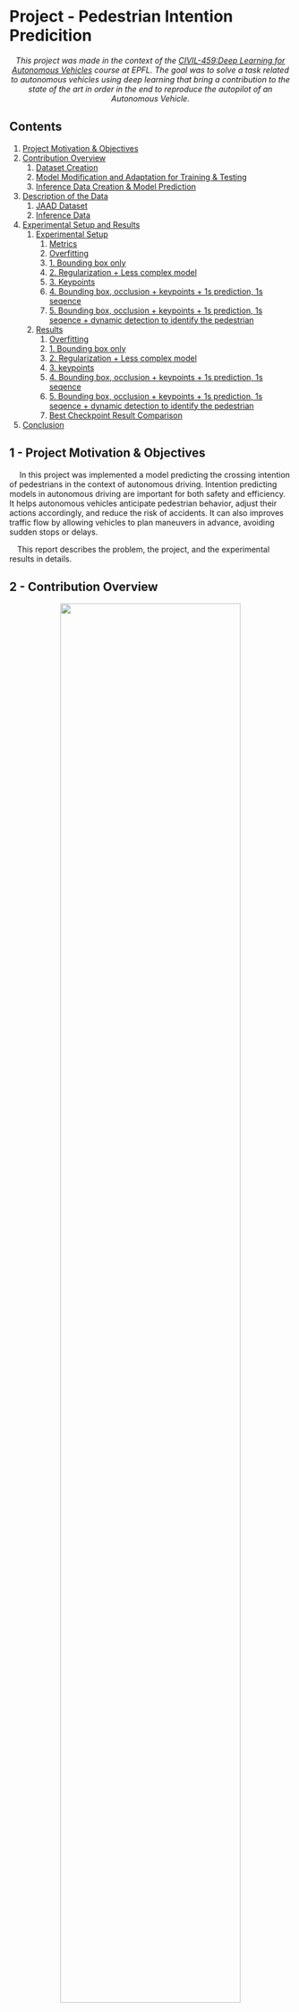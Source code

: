 # Project - Pedestrian Intention Predicition 

*<p style="text-align: center;">This project was made in the context of the [CIVIL-459:Deep Learning for Autonomous Vehicles](https://edu.epfl.ch/coursebook/en/deep-learning-for-autonomous-vehicles-CIVIL-459) course at EPFL. The goal was to solve a task related to autonomous vehicles using deep learning that bring a contribution to the state of the art in order in the end to reproduce the autopilot of an Autonomous Vehicle.</p>*

## Contents

1. [Project Motivation & Objectives](#1---project-motivation--objectives)
2. [Contribution Overview](#2---contribution-overview)
    1. [Dataset Creation](#21---dataset-creation)
    2. [Model Modification and Adaptation for Training & Testing](#22---model-modification-and-adaptation-for-training--testing)
    3. [Inference Data Creation & Model Prediction](#23---inference-data-creation--model-prediction)
3. [Description of the Data](#3---description-of-the-data)
    1. [JAAD Dataset](#31---jaad-dataset)
    2. [Inference Data](#32---inference-data)
4. [Experimental Setup and Results](#4---experimental-setup-and-results)
    1. [Experimental Setup](#41---experiments-setup)
        1. [Metrics](#411---metrics)
        2. [Overfitting](#412---overfitting)
        3. [1. Bounding box only](#1-bounding-box-only)
        4. [2. Regularization + Less complex model](#2-regularization--less-complex-model)
        5. [3. Keypoints](#3-keypoints)
        6. [4. Bounding box, occlusion + keypoints + 1s prediction, 1s seqence](#4-bounding-box-occlusion--keypoints--1s-prediction-1s-seqence)
        7. [5. Bounding box, occlusion + keypoints + 1s prediction, 1s seqence + dynamic detection to identify the pedestrian](#5-bounding-box-occlusion--keypoints--1s-prediction-1s-seqence--dynamic-detection-to-identify-the-pedestrian)
    2. [Results](#results)
        1. [Overfitting](#overfitting)
        2. [1. Bounding box only](#1-bounding-box-only-1)
        3. [2. Regularization + Less complex model](#2-regularization--less-complex-model-1)
        4. [3. keypoints](#3-keypoints-1)
        5. [4. Bounding box, occlusion + keypoints + 1s prediction, 1s seqence](#4-bounding-box-occlusion--keypoints--1s-prediction-1s-seqence-1)
        6. [5. Bounding box, occlusion + keypoints + 1s prediction, 1s seqence + dynamic detection to identify the pedestrian](#5-bounding-box-occlusion--keypoints--1s-prediction-1s-seqence--dynamic-detection-to-identify-the-pedestrian-1)
        7. [Best Checkpoint Result Comparison](#best-checkpoint-result-comparison)
5. [Conclusion](#conclusion)



## 1 - Project Motivation & Objectives

&emsp; In this project was implemented a model predicting the crossing intention of pedestrians in the context of autonomous driving. Intention predicting models in autonomous driving are important for both safety and efficiency. It helps autonomous vehicles anticipate pedestrian behavior, adjust their actions accordingly, and reduce the risk of accidents. It can also improves traffic flow by allowing vehicles to plan maneuvers in advance, avoiding sudden stops or delays.

&emsp;This report describes the problem, the project, and the experimental results in details.
## 2 - Contribution Overview

<p align="center">
    <img src="./images/Network_Architecture.jpg" width="80%" height="80%"/>
</p>

&emsp; To solve the problem we're assigned, we choose to base our model on the [MotionBert](https://github.com/Walter0807/MotionBERT), a current state of the art model for 3D pose estimation and action recognition. While some of those tasks are not directly related to our problem, we believe that the part of the model implemented for action recognition could be adapted to our problem. In this project, our contribution is to adatpt the already existing MotionBert model to take as input 2D keyposes and bounding boxes, and to predict Crossing/Not-Crossing.

### 2.1 - Dataset Creation

<p align="center">
    <img src="./images/Dataset_Creation.jpg" width="30%" height="30%"/>
</p>


&emsp; Our Dataset is based on the JAAD Database, a video Database with annotations often used to train Deep Learning models in the context of autonomous driving. The motivations for choosing such a Database will be further developped in the next section. To get started, a first step was to understand the structure of the Database, and to get familiar with the annotations. As our model needs sequences of specific data only from relevant pedestrians, a new Dataset was created to best fit our needs. Most of the annotations provided by the Database were discarded only to keep a few such as bounding boxes and occlusion. The Dataset was then organized in sequences of 1 seconds, overlapping each other by 0.5 second to best capture the motion of the pedestrian. Since the JAAD model provides a label Crossing/Not-Crossing for each frame, a new label per sequence was created and assigned to the sequence if at least one frame of the sequence was labeled as Crossing. 

&emsp; After training and testing the model only with the bounding boxes, it was realized that we would need much more data to get better, and more accurate results. To this end, keypoints of the pedestrians generated by OpenPifPaf for each JAAD video were added to the Dataset. In order to do so, and since the kypoints generation was a long process, a checkpoint file system was implemented to save the new keypoints after each video analyzed. In order to correspond the keypoints to the right JAAD bounding box, a cross check had to be implemented for each frame analized to make sure that the keypoints corresponded to the right bounding box.

&emsp; To better analyse the newly created Dataset, and the results of our model, specific functions were created to visualize the Dataset, and to get statistics on it. The Dataset was then split into a training set and a testing set, while making sure that all the sequences corresponding to the same video were in the same set to avoid prediction in the testing set of training data which would bias ou estimate of the accuracy.

### 2.2 - Model Modification and Adaptation for Training & Testing

<p align="center">
    <img src="./images/Training.jpg" width="50%" height="50%"/>
</p>
 
&emsp; To begin this part, time was spent to get acquainted with MotionBert and run main functions created for this specific model such as the training or the testing. This step was important to get a more precise idea the current structure and work needed, of the functions to implement to adapt to our needs, and the ones to get rid of. 

&emsp; To process and extract data from the Dataset pickle file previously created and intended for our model, new Dataset subclasses (for bounding boxes only, and bounding boxes & 2D keypoints) returning the data in the right format for the training and testing DataLoader was created.

&emsp; A new training file was created implementing the important training, validating and evaluating function. This training file was modified to take into account the new Dataset subclasses, and a new specific configuration file *JAAD_train.yaml* previously created to store the network specifications and choosen training parameters. The training function is implementing a checkpoint system to save the best model, the last epoch, and to record the currently implemented metrics such as Loss, Accuracy, and F1. 

### 2.3 - Inference Data Creation & Model Prediction

<p align="center">
    <img src="./images/Inference.jpg" width="50%" height="50%"/>
</p>

&emsp; In order to run inference, the created model needs as input 2D keypoints, bounding boxes and occlusion. Since this is not provided in the video for inference, it had to be created. To generate this data, a new function was created to run OpenPifPaf on the video, and to store the generated keypoints and bounding boxes in a pickle file, and the keypoints are then processed in another function to best adapt to the model's input.

&emsp; A new inference file (containing the above functions) was created to make predictions on any video, and the to save them in a json file. This file was also modified to support a new Dataset subclasses *KPInfDataset* loading the pickle file storing the inference data extracted from the inference video. This file allows to run the model on the processed inference data, and to save the predictions with their correspondant pedestrian bounding box in a json file.

&emsp; To visualize and better evaluate the results of the inference, a new function was created to draw the bounding boxes on the video with the predicted labels, and to save it as a new video. To do, this function takes as input the inference video, and the json file containing the predictions.

## 3 - Description of the Data

### 3.1 - JAAD Dataset

The pickle datafile contaning the JAAD dataset processed for our model has the following dictionnary structure:
``` 
'annotations': 
    'vid_id'(str): 
        'num_frames':               int
        'width':                    int
        'height':                   int
        'ped_annotations':          list (dict)
            'ped_id'(str):              list (dict)
                'old_id':                   str
                'frames':                   list (int)
                'occlusion':                list (int)
                'bbox':                     list ([x1 (float), y1 (float), x2 (float), y2 (float)])
                '2dkp':                     list (array(array))
                'cross':                    int
'split': 
    'train_ID':     list (str)
    'test_ID':      list (str)
'ckpt': str
'seq_per_vid': list (int)
```

Dictionnary keys :
- `'annotations'` - list of video dictionnaries used for training and testing the model
- `'vid_id' (str)` - dictionnary of the properties for the video `'vid_id'`
- `'width'` - width of the video `'vid_id'`
- `'height'` - height of the video `'vid_id'`
- `'ped_annotations' (str)` - list of pedestrians in the video `'vid_id'`
- `'ped_id (str)'` - list of sequences annotations dictionnaries for pedestrian `'ped_id (str)'`
- `'old_id'` - default `'old_id'` from the JAAD Database
- `'frames'` - list of frame number relative to the video `'vid_id'` contained in the current sequence
- `'occlusion'` - list of occlusion for all the frames contained in the current sequence containing the frames `'frames'`
- `'bbox'` - list of bounding boxes for all the frames contained in the current sequence containing the frames `'frames'`
- `'2dkp'` - list of arrays of 2D keypoints for all the frames contained in the current sequence containing the frames `'frames'`
- `'cross'` - label cross (0 or 1) for the current sequence containing the frames `'frames'`
- `'split'` - dictionnary with the `'train_ID'` and `'test_ID'`
- `'train_ID'` - list of `'vid_id'` contained in the training set (80% of the data)
- `'test_ID'` - list of `'vid_id'` contained in the testing set (20% of the data)
- `'ckpt'` - last `'vid_id'` that was being processed
- `'seq_per_vid'` - list of number of sequences per video for all videos


### 3.2 - Inference Data

Dictionary structure:
```
'vid_id':           str
'num_seq':          int
'forecast_step':    int
'nbr_frame_seq':    int
'total_frame_vid':  int
'width':            int
'height':           int
'per_seq_ped':      list (list (int))
'ped_annotations':      list (dict) 
    'frames':               list (int)
    'occlusion':            list (int)
    'bbox':                 list ([x1 (float), y1 (float), x2 (float), y2 (float)])
    '2dkp':                 list (array(array))
```

Dictionnary keys :
- `'vid_id'` - filename of the inference video without extension
- `'num_seq'` - number of sequences created
- `'forecast_step'` - overlap step between sequences
- `'nbr_frame_seq'` - number of frames per sequences
- `'total_frame_vid'` - total number of frames in the video
- `'width'` - width of the inference video
- `'height'` - height of the inference video
- `'per_seq_ped'` - list of list of index of pedestrian for each sequence
- `'ped_annotations'` - list of pedestrians in the inference video
- `'frames'` - list of frame number relative to the inference video contained in the current sequence of the current pedestrian
- `'occlusion'` - list of occlusion for the current pedestrian for all the frames contained in the current sequence containing the frames `'frames'`
- `'bbox'` - list of bounding boxes for the current pedestrian for all the frames contained in the current sequence containing the frames `'frames'`
- `'2dkp'` - list of arrays of 2D keypoints for the current pedestrian for all the frames contained in the current sequence containing the frames `'frames'`


## 4 - Experimental Setup and Results

&emsp; During the conception of this project, we had to make some experiments to find the best model for our problem. This section will describe the experiments we made and the results we obtained.

### 4.1 - Experiments Setup

#### 4.1.1 - Metrics

&emsp; To evaluate the performances of our model, **three main metrics** were used: the ***loss***, the ***accuracy*** and the ***F1 score***.

 The loss is computed, and optimised by the model during both the training and the testing. We compute a **CrossEntropyLoss** for our model. The accuracy is the **percentage of correct prediction** made by the model both on the training set and the testing set. To make the prediction we choose the class (crossing or not crossing) that get the highest softmax probability. This way of computing the loss and accuracy may create what we observe in the result : the fact that for the training the loss increase but the accuracy stays pretty much constant. The F1 score is the **harmonic mean** of the **precision** and **recall**. The precision is the percentage of correct positive prediction made by the model. The recall is the percentage of positive prediction made by the model that are correct. We compute the F1 measure also on the training and testing set.

#### 4.1.2 - Overfitting 

&emsp; To make sure our system could model the problem, we first made sure that it was able to overfit a small portion of the training set. A small training set of 10 sequences was used and the model was trained for 20 epochs. It was observed that the model was able to overfit the training set, and it was thus concluded that data could be modeled by our system.

#### 1. Bounding box only
&emsp; The first idea we had was to trying to give to the model only the **bounding boxes** of the pedestrian. It contains the position of the pedestrian in the image, thus we thought that it could be enough for the model to predict the crossing intention (most of the time the car has a camera from the point of view of the driver then the relative position of a pedestrian in the image could be good enough to predict his intention).
We used scitas and google collab to generate the Dataset and train the model. We also used the same hypeparameters as the one used in the original paper and we juste changed the dimension of the input and output of the network.

#### 2. Regularization + Less complex model
&emsp; The result of the first experiment was satisfying for a first experiment. However it was quickly overfitting thus we thought that the model was maybe too complex for our problem. We decided to use a **less complex model** and to add some **regularization** to the model.

&emsp; To do so, we looked into the structure of the model in the original paper and using tensorboard visualization and we noticed that the model was composed of 5 blocks of spatial and temporale encoding layers in the original architecture. This seems to be too much taking into account that with only the bounding box as input, the model has less information to process. We decided to reduce the number of blocks to 3.

&emsp; We also added some regularization to the model by increasing the weight decay and the dropout rate.

#### 3. Keypoints
&emsp; As the second experiment was also not giving conclusive results, we decided to give more information to the model and we decided to use **2D pose keypoints** to the input of the model. As we don't have keypoints in JAAD, we used **openpifpaf** to estimate them for all the videos. 

We thought that it could help the model to better understand the position of the pedestrian, more specificaly the model would be then able to understand aspect of the pedestrian like when it looks or notice the car, the way his body is oriented, etc. Moreover, MotionBert was originally trained to use keypoints as input, so we thought that it could be a good idea to use them.

#### 4. Bounding box, occlusion + keypoints + 1s prediction, 1s seqence:
&emsp; The third experiment didn't show any particular improvement neither. We decided to try to predict the crossing intention of the pedestrian using **1 second instead of 2 second** from the video as input sequence length. We thought that it could help the model to better generalize. 

We also tried to increase the prediction fame to 1 second in the future instead of 0.5 second. We thought that it could help the model to better understand the intention of the pedestrian. 

Finally we added information about the **ground truth bounding box** and the **occlusion score** in order for the model to be able to have access to the position information even when openpifpaf doesn't detect keypoints.

#### 5. Bounding box, occlusion + keypoints + 1s prediction, 1s seqence + dynamic detection to identify the pedestrian:

&emsp; As a last experiment, we decided to try to use a **dynamic detection** to identify the pedestrian in the video in order to reduce the potential error we could have in the identification of the pedestrian. Before that we we're using a constant threshold to identify the correspondancy between the bouding box given by JAAD and the keypoints given by openpifpaf and we thought that this may cause error in the identification process. To solve that, we use in this experiment dynamic distances between keypoints and bounding boxes to identify the pedestrian.

### Results

#### Overfitting :

![overfitting](./images/overfitting.png)

As we can see on the plot, the model is able to overfit on a little training set. We achieved an accuracy of 100%, F1 of 1 and a loss of 0. This is a good sign that the model is able to learn.

#### 1. Bounding box only

- <u>during training :</u>
<image>

- <u>discussion :</u> 

The result are pretty satisfying for a first experiment. We're able to achieve an accuracy of 70 % in average only with the bounding box. However, we can see that the model is overfitting very quickly. We think that it's because the model is too complex for the low complexity input. 

For the next experiment we decided to try to reduce the complexity of the model and to add some regularization in order to try solving the overfitting problem.

#### 2. Regularization + Less complex model

- <u>during training :</u>
<image>

- <u>discussion :</u> 

#### 3. keypoints

- <u>during training :</u>
<image>

- <u>discussion :</u> 

#### 4. Bounding box, occlusion + keypoints + 1s prediction, 1s seqence

- <u>during training :</u>
![training plot 4](./images/exp4.png)

- <u>discussion :</u> 

As we can see in the result, this experiment didn't bring improvement, it even perform less good than with just the keypoints. We think that this can be caused by the fact that by bringing the bounding box we thought that the model will be able to have information even when openepifpaf doesn't detect keypoints. However if the detection gives wrong keypoints, it can cause errors in the identification of the pedestrian or just comprehension erro for the model that can't learn to use the bounding box to estimate the position when he doesn't have the keypoints.
For this reason we decided to try to use a dynamic detection to identify the pedestrian.

#### 5. Bounding box, occlusion + keypoints + 1s prediction, 1s seqence + dynamic detection to identify the pedestrian

- <u>during training :</u>

![training plot 5](./images/exp5.png)

- <u>discussion :</u> 

As we can see on the result, we didn't get any particular improvement on the loss. However the best checkpoint we have and the mean accuracy and f1 measure seems to be a bit impoved (0.7442 vs 0.7044 for the accuracy and 0.5949 vs 0.5850 for the f1 measure). We can see that the model is able to generalize a bit better. Thus we can conclude that the dynamic detection is a good idea to improve the result of the model.

#### Best Checkpoint Result Comparison :

| Experiment | Loss | Accuracy | F1 score |
|------------|------|----------|----------|
|     5      | 0.6488 | 0.7442 | 0.5949   |
|     4      | 0.5084 | 0.7044 | 0.5850   |
|     3      | 0.6931 | 0.5000 | 0.6667   |
|     2      | 0.6931 | 0.5000 | 0.6667   |
|     1      | 0.6931 | 0.5000 | 0.6667   |

## Conclusion

&emsp; To conlude, the task/contribution we choosed was to create a deep learning application using MotionBert to predict the crossing intention of pedestrians in the context of autonomous driving. We tried and experimented different ideas to solve the problem and we managed to create a model that is able, even if it's not with an estonishing accuracy, to predict the crossing intention of pedestrians and that can make an inference on raw video data. 

&emsp; However, the model is not able to generalize and tends to still overfit quickly the training set. We think that the problem comes from the fact that the Dataset is too small and we don't have ground truth keypoints. Indeed for a complex model like MotionBert, we have a very little amount of samples, even after cutting JAAD into sequences of 1 second. Moreover, we don't have ground truth keypoints, so we have to use openpifpaf to detect the keypoints and this can cause some errors in the identification of the pedestrian. We think that if we had a bigger Dataset with ground truth keypoints, we could have a better model.

#### Further improvements :

&emsp; We still think that our application have a great potential and that it could be improved in many ways. Here are some ideas that we think could improve the performances of our model :

- Use a **bigger Dataset** like the PIE Dataset that contains a lot more samples and video time than JAAD or use a Dataset that contains ground truth keypoint.
- Use **semi-supervised learning** to use the unlabeled data of the JAAD Dataset (or PIE Dataset) to train the model, allowing it to generalize better and to create a pre-knowledge on what is a pedestrian and how it behaves (we could try for example to first predict his displacement and then his crossing intention).
- Use **semi-supervised learning** on a another Dataset to pretrain the model and then fine-tune it on JAAD or PIE. If we take the example of MotionBert we could train first our model to predict the 3D pose of a person from a 2D pose, this way it would get an deeper understanding on the what is a pose, and then fine-tune it to predict the crossing intention of a pedestrian.
- Try to **improve the detection step** of the pose with openpifpaf on the video. Indeed, we noticed that the keypoints given by openpifpaf are not always correct and that it can cause some errors in the identification of the pedestrian. We could try to solve this problem by finding ways to ensure the best detection possible.
